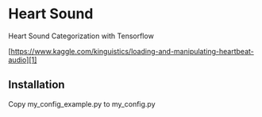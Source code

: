 # Heart Sound
Heart Sound Categorization with Tensorflow


[https://www.kaggle.com/kinguistics/loading-and-manipulating-heartbeat-audio][1]

## Installation
Copy my_config_example.py to my_config.py

[1]: https://www.kaggle.com/kinguistics/loading-and-manipulating-heartbeat-audio

